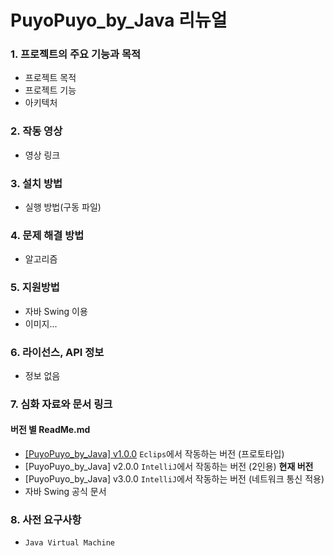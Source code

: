 # PuyoPuyo_by_Java 리뉴얼
### 1. 프로젝트의 주요 기능과 목적
  - 프로젝트 목적
  - 프로젝트 기능
  - 아키텍처

### 2. 작동 영상
  - 영상 링크

### 3. 설치 방법
  - 실행 방법(구동 파일)

### 4. 문제 해결 방법
  - 알고리즘

### 5. 지원방법
  - 자바 Swing 이용
  - 이미지...

### 6. 라이선스, API 정보
  - 정보 없음

### 7. 심화 자료와 문서 링크
#### 버전 별 ReadMe.md
  - [\[PuyoPuyo_by_Java\] v1.0.0](docs/v1.0.0.md) `Eclips`에서 작동하는 버전 (프로토타입)
  - [PuyoPuyo_by_Java] v2.0.0 `IntelliJ`에서 작동하는 버전 (2인용) **현재 버전**
  - [PuyoPuyo_by_Java] v3.0.0 `IntelliJ`에서 작동하는 버전 (네트워크 통신 적용)
  - 자바 Swing 공식 문서

### 8. 사전 요구사항
  - `Java Virtual Machine`

